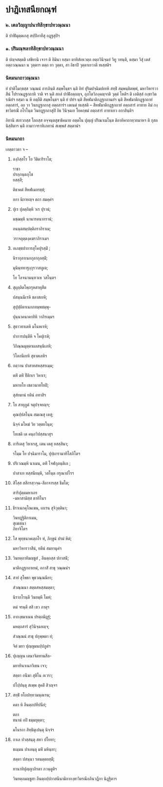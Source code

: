 <h1>ปาฎิเทสนียกณฺฑํ</h1>
<h3>๒. เตลวิญฺญาปนาทิสิกฺขาปทวณฺณนา</h3>
<p>   ติ ปาฬิมุตฺตเกสุ สปฺปิอาทีสุ อฎฺฐสุปิฯ</p>

</p>

</p>

</p>

</p>


<h3>๑. ปริมณฺฑลาทิสิกฺขาปทวณฺณนา</h3>
<p>ติ ปญฺจสตฺตติ เสขิยานิ เจวฯ ติ อิมินา ยสฺมา ตาทิสํเยเวตฺถ อตฺถวินิจฺฉยํ วิทู วทนฺติ, ตสฺมา วิสุํ เตสํ อตฺถวณฺณนา น วุตฺตาฯ ตตฺถ ยา วุตฺตา, สา อิธาปิ วุตฺตาเยวาติ ทเสฺสติฯ</p>

</p>

</p>

</p>

</p>


<h3>นิคมนกถาวณฺณนา</h3>
<p>ยํ  ปาติโมกฺขสฺส วณฺณนํ อารภินฺติ สมฺพโนฺธฯ นฺติ อิทํ ปุริมปจฺฉิมปเทหิ สทฺธิํ สมฺพนฺธิตพฺพํ, มหาวิหารวาสีนํ โปราณฎฺฐกถาหิ วาติ จฯ นฺติ สกลํ ปาฬิอตฺถญฺจ, อุภโตวิภงฺคญฺจาติ วุตฺตํ โหติฯ ติ เอติสฺสํ กงฺขาวิตรณิยํฯ ยสฺมา  น หิ อตฺถีติ สมฺพโนฺธฯ นฺติ ยํ ปทํฯ นฺติ สีหฬมาติกฎฺฐกถานยํฯ นฺติ สีหฬมาติกฎฺฐกถายํ อตฺถสารํ, อถ วา วินยฎฺฐกถาสุ อตฺถสารํฯ เตเนตํ ทเสฺสติ – สีหฬมาติกฎฺฐกถายํ อตฺถสารํ อาทาย อิมํ กงฺขาวิตรณิํ กโรโนฺต วินยฎฺฐกถาสุปิ อิธ วินิจฺฉเย โยคกฺขมํ อตฺถสารํ อาทาเยว อกาสินฺติฯ</p>


<p>อิทานิ สเทวกสฺส โลกสฺส อจฺจนฺตสุขาธิคมาย อตฺตโน ปุญฺญํ ปริณาเมโนฺต ติอาทิคาถาทฺวยมาหฯ ติ กุสลนิสฺสิตาฯ นฺติ กามาวจราทิเภทานํ สเพฺพสํ สตฺตานํฯ</p>

</p>


<h3>นิคมนกถา</h3>
<p>เอตฺตาวตา จ –</p>


<ol>
<li>
ลงฺกิสฺสโร โย วิชิตาริราโช;  
  
ราชา  
ปรกฺกนฺตภุโช  
ยสสฺสี;  
  
ติธาคตํ สีหฬเมกรชฺชํ;  
  
อกา นิกายญฺจ ตถา สมคฺคํฯ  
</li>
  
<li>
ปุเร  
ปุลตฺถิมฺหิ  
วเร ปุรานํ;  
  
มชฺฌมฺหิ นานารตนากรานํ;  
  
อนนฺตสมฺปตฺติภราภิราเม;  
  
วราจลุตฺตงฺคฆราภิราเมฯ  
</li>
  
<li>
อเภชฺชปาการสุโคปุรสฺมิํ  
;  
  
นิรากุลาเนกกุลากุลสฺมิํ;  
  
มุนินฺททาฐงฺกุรวาสภูเต;  
  
โย โลจนานนฺทวเห วสโนฺตฯ  
</li>
  
<li>
สุผุลฺลิตโพฺภรุหสาทุสีต  
  
ปสนฺนนีเรหิ ชลาสเยหิ;  
  
สุปุปฺผิตาเนกกทมฺพชมฺพุ-  
  
ปุนฺนาคนาคาทิหิ วาภิรเมฺมฯ  
</li>
  
<li>
สุธาวทาเตหิ มโนหเรหิ;  
  
ปาการปนฺตีหิ จ โคปุเรหิ;  
  
วิกิณฺณมุตฺตาผลสนฺนิเภหิ;  
  
วิโลกนีเยหิ สุธาตเลหิฯ  
</li>
  
<li>
กตฺวาน ปาสาทสหสฺสรเมฺม;  
  
ตหิํ ตหิํ ปีติกเร วิหาเร;  
  
มหาทโย เชตวนาทโยปิ;  
  
สุสํยมานํ ยตินํ อทาสิฯ  
</li>
  
<li>
โย สาทุภูตํ จตุปจฺจยญฺจ;  
  
คุณปฺปสโนฺน สมเณสุ เตสุ;  
  
นิจฺจํ มโหฆํ วิย วตฺตยโนฺต;  
  
โยเชติ เต คนฺถวิปสฺสนาสุฯ  
</li>
  
<li>
การิเตสุ วิหาเรสุ, เตน เตสุ ยสสฺสินา;  
  
รโมฺม โย ปจฺฉิมาราโม, ปุปฺผารามาทิโสภิโตฯ  
</li>
  
<li>
ปริเวณมฺหิ นาเมน, ตหิํ  
โจฬกุลนฺติเก  
;  
  
ปาสาเท ทสฺสนียมฺหิ, วสโนฺต กรุณาปโรฯ  
</li>
  
<li>
สิโสฺส  
สสีกรสฺวจฺฉ-สีลาจารสฺส ธีมโต;  
  
สาริปุตฺตมหาเถร  
-มหาสามิสฺส ตาทิโนฯ  
</li>
  
<li>
ธีราเนกคุโณเฆน, เถเรน สุจิวุตฺตินา;  
  
วินยฎฺฐิติกาเมน,  
สุเมเธนา  
ภิยาจิโตฯ  
</li>
  
<li>
โส  
พุทฺธนาคเตฺถโร  
หํ, ภิกฺขูนํ ปรมํ หิตํ;  
  
มหาวิหารวาสีนํ, ยตีนํ สมยานุคํฯ  
</li>
  
<li>
วินยตฺถาทิมญฺชูสํ  
, ลีนตฺถสฺส ปกาสนิํ;  
  
มาติกฎฺฐกถาเยมํ, อกาสิํ สาธุ วณฺณนํฯ  
</li>
  
<li>
สายํ สุโพธา พุธวณฺณนียา;  
  
สํวณฺณนา สตฺตสหสฺสมตฺตา;  
  
นิรากโรนฺตี วินยมฺหิ โมหํ;  
  
ตมํ จรนฺตี สสิ เขว ภาตุฯ  
</li>
  
<li>
อากงฺขมาเนน ปรตฺถมิฎฺฐํ;  
  
มหตฺถสารํ สุวินิจฺฉยญฺจ;  
  
สํวณฺณนํ สาธุ ปกุพฺพตา ยํ;  
  
จิตํ มยา ปุญฺญมนปฺปภูตํฯ  
</li>
  
<li>
ปุเญฺญน เตนาจิตทานสีล-  
  
มยาทินาเนกวิเธน เจว;  
  
สตฺตา อนีฆา สุขิโน อเวรา;  
  
ปโปฺปนฺตุ สเพฺพ สุคติํ สิวญฺจฯ  
</li>
  
<li>
สทฺธิํ ยโถปทฺทวมนฺตเรน;  
  
คตา หิ ลีนตฺถปทีปนียํ;  
  
ตถา  
ชนานํ อปิ ธมฺมยุตฺตา;  
  
มโนรถา สิทฺธิมุเปนฺตุ นิจฺจํฯ  
</li>
  
<li>
กาเล ปวสฺสนฺตุ สทา ปโยทา;  
  
ธเมฺมน ปาเลนฺตุ มหิํ มหินฺทา;  
  
สตฺตา ปสนฺนา รตนตฺตยสฺมิํ;  
  
ทานาทิปุญฺญาภิรตา ภวนฺตูติฯ  
</li>
  
วินยตฺถมญฺชูสา ลีนตฺถปฺปกาสนีนามิกากงฺขาวิตรณีอภินวฎีกา นิฎฺฐิตาฯ  
</li>
  
  
  
  
  